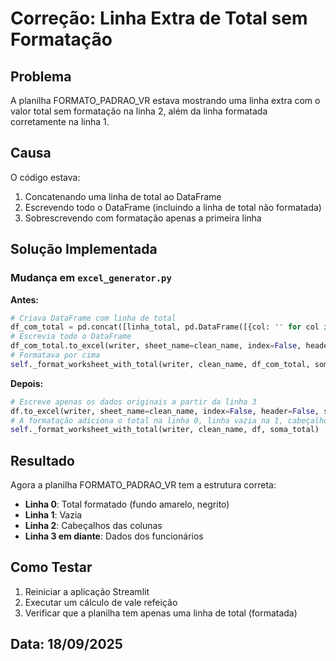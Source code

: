 # Correção: Linha Extra de Total sem Formatação

## Problema
A planilha FORMATO_PADRAO_VR estava mostrando uma linha extra com o valor total sem formatação na linha 2, além da linha formatada corretamente na linha 1.

## Causa
O código estava:
1. Concatenando uma linha de total ao DataFrame
2. Escrevendo todo o DataFrame (incluindo a linha de total não formatada)
3. Sobrescrevendo com formatação apenas a primeira linha

## Solução Implementada

### Mudança em `excel_generator.py`

**Antes:**
```python
# Criava DataFrame com linha de total
df_com_total = pd.concat([linha_total, pd.DataFrame([{col: '' for col in df.columns}]), df], ignore_index=True)
# Escrevia todo o DataFrame
df_com_total.to_excel(writer, sheet_name=clean_name, index=False, header=False, startrow=0)
# Formatava por cima
self._format_worksheet_with_total(writer, clean_name, df_com_total, soma_total)
```

**Depois:**
```python
# Escreve apenas os dados originais a partir da linha 3
df.to_excel(writer, sheet_name=clean_name, index=False, header=False, startrow=3)
# A formatação adiciona o total na linha 0, linha vazia na 1, cabeçalhos na 2
self._format_worksheet_with_total(writer, clean_name, df, soma_total)
```

## Resultado
Agora a planilha FORMATO_PADRAO_VR tem a estrutura correta:
- **Linha 0**: Total formatado (fundo amarelo, negrito)
- **Linha 1**: Vazia
- **Linha 2**: Cabeçalhos das colunas
- **Linha 3 em diante**: Dados dos funcionários

## Como Testar
1. Reiniciar a aplicação Streamlit
2. Executar um cálculo de vale refeição
3. Verificar que a planilha tem apenas uma linha de total (formatada)

## Data: 18/09/2025
